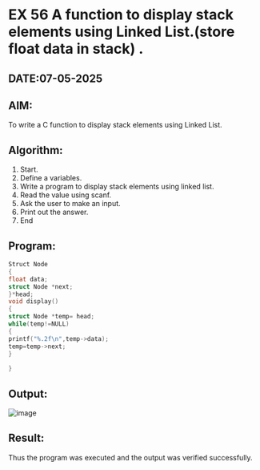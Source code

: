 # EX 56 A function to display stack elements using Linked List.(store float data in stack) .
## DATE:07-05-2025
## AIM:
To write a C function to display stack elements using Linked List.

## Algorithm:
1. Start. 
2. Define a variables. 
3. Write a program to display stack elements using linked list. 
4. Read the value using scanf. 
5. Ask the user to make an input. 
6. Print out the answer. 
7. End 
## Program:
```c program
Struct Node 
{ 
float data; 
struct Node *next; 
}*head; 
void display() 
{ 
struct Node *temp= head; 
while(temp!=NULL) 
{ 
printf("%.2f\n",temp->data); 
temp=temp->next; 
} 
 
}
```
## Output:

![image](https://github.com/user-attachments/assets/febd2b64-c8eb-4dda-bc3a-ad746a67ac5b)


## Result:
Thus the program was executed and the output was verified successfully.
